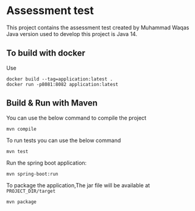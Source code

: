 # Assessment test

This project contains the assessment test created by Muhammad Waqas
Java version used to develop this project is Java 14.

## To build with docker

Use

```
docker build --tag=application:latest .
docker run -p8081:8082 application:latest
```

## Build & Run with Maven

You can use the below command to compile the project

```
mvn compile
```

To run tests you can use the below command

```
mvn test
```

Run the spring boot application:

```
mvn spring-boot:run
```

To package the application,The jar file will be available at ```PROJECT_DIR/target```

```
mvn package
```